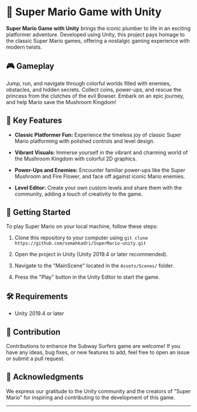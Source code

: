 # 🍄 Super Mario Game with Unity

**Super Mario Game with Unity** brings the iconic plumber to life in an exciting platformer adventure. Developed using Unity, this project pays homage to the classic Super Mario games, offering a nostalgic gaming experience with modern twists.

## 🎮 Gameplay

Jump, run, and navigate through colorful worlds filled with enemies, obstacles, and hidden secrets. Collect coins, power-ups, and rescue the princess from the clutches of the evil Bowser. Embark on an epic journey, and help Mario save the Mushroom Kingdom!

## 🚀 Key Features

- **Classic Platformer Fun:** Experience the timeless joy of classic Super Mario platforming with polished controls and level design.

- **Vibrant Visuals:** Immerse yourself in the vibrant and charming world of the Mushroom Kingdom with colorful 2D graphics.

- **Power-Ups and Enemies:** Encounter familiar power-ups like the Super Mushroom and Fire Flower, and face off against iconic Mario enemies.

- **Level Editor:** Create your own custom levels and share them with the community, adding a touch of creativity to the game.

## 🚀 Getting Started

To play Super Mario on your local machine, follow these steps:

1. Clone this repository to your computer using `git clone https://github.com/semahkadri/SuperMario-unity.git`

2. Open the project in Unity (Unity 2019.4 or later recommended).

3. Navigate to the "MainScene" located in the `Assets/Scenes/` folder.

4. Press the "Play" button in the Unity Editor to start the game.

## 🛠️ Requirements

- Unity 2019.4 or later

## 🤝 Contribution

Contributions to enhance the Subway Surfers game are welcome! If you have any ideas, bug fixes, or new features to add, feel free to open an issue or submit a pull request.

## 🌟 Acknowledgments

We express our gratitude to the Unity community and the creators of "Super Mario" for inspiring and contributing to the development of this game.

---
